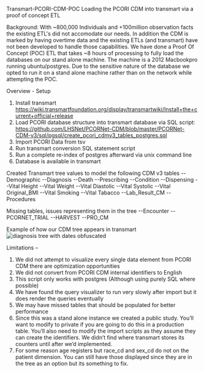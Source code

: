 Transmart-PCORI-CDM-POC
Loading the PCORI CDM into transmart via a proof of concept ETL

Background: With ~800,000 Individuals and +100million observation facts the existing ETL's did not accomodate our needs. In addition the CDM is marked by having overtime data and the existing ETLs (and transmart) have not been developed to handle those capabilities. We have done a Proof Of Concept (POC) ETL that takes ~8 hours of processing to fully load the databases on our stand alone machine. The machine is a 2012 Macbookpro running ubuntu/postgres. Due to the sensitive nature of the database we opted to run it on a stand alone machine rather than on the network while attempting the POC. 

Overview - Setup

1.	Install transmart https://wiki.transmartfoundation.org/display/transmartwiki/Install+the+current+official+release
2.	Load PCORI database structure into transmart database via SQL script: https://github.com/LHSNet/PCORNet-CDM/blob/master/PCORNet-CDM-v3/sql/pgsql/create_pcori_cdmv3_tables_postgres.sql 
3.	Import PCORI Data from tsv
4.	Run transmart conversion SQL statement script
5.	Run a complete re-index of postgres afterward via unix command line 
6.	Database is available in transmart

Created Transmart tree values to model the following CDM v3 tables
--Demographic --Diagnosis --Death --Prescribing --Condition --Dispensing --Vital Height --Vital Weight --Vital Diastolic --Vital Systolic --Vital Original_BMI --Vital Smoking --Vital Tabacco --Lab_Result_CM --Procedures

Missing tables, issues representing them in the tree
--Encounter --PCORNET_TRIAL --HARVEST --PRO_CM

Example of how our CDM tree appears in transmart
![diagnosis tree with dates obfuscated](https://cloud.githubusercontent.com/assets/16839412/17255910/2398d7a0-5589-11e6-9493-253a5d1406a4.jpg)

Limitations –

1.	We did not attempt to visualize every single data element from PCORI CDM there are optimization opportunities
2.	We did not convert from PCORI CDM internal identifiers to English
3.	This script only works with postgres (Although using purely SQL where possible)
4.	We have found the query visualizer to run very slowly after import but it does render the queries eventually
5.	We may have missed tables that should be populated for better performance
6.	Since this was a stand alone instance we created a public study. You’ll want to modify to private if you are going to do this in a production table. You’ll also need to modify the import scripts as they assume they can create the identifiers. We didn’t find where transmart stores its counters until after we’d implemented.
7.	For some reason age registers but race_cd and sex_cd do not on the patient dimension. You can still have those displayed since they are in the tree as an option but its something to fix.

